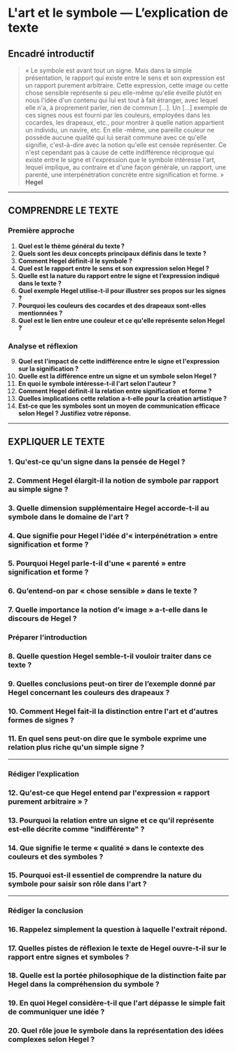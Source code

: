 # L'art et le symbole — L’explication de texte

## Encadré introductif
> « Le symbole est avant tout un signe. Mais dans la simple présentation, le rapport qui existe entre le sens et son expression est un rapport purement arbitraire. Cette expression, cette image ou cette chose sensible représente si peu elle-même qu'elle éveille plutôt en nous l'idée d'un contenu qui lui est tout à fait étranger, avec lequel elle n'a, à proprement parler, rien de commun […]. Un […] exemple de ces signes nous est fourni par les couleurs, employées dans les cocardes, les drapeaux, etc., pour montrer à quelle nation appartient un individu, un navire, etc. En elle -même, une pareille couleur ne possède aucune qualité qui lui serait commune avec ce qu'elle signifie, c'est-à-dire avec la notion qu'elle est censée représenter. Ce n'est cependant pas à cause de cette indifférence réciproque qui existe entre le signe et l'expression que le symbole intéresse l'art, lequel implique, au contraire et d'une façon générale, un rapport, une parenté, une interpénétration concrète entre signification et forme. »
> **Hegel**

---

## COMPRENDRE LE TEXTE

### Première approche

1. **Quel est le thème général du texte ?**
2. **Quels sont les deux concepts principaux définis dans le texte ?**
3. **Comment Hegel définit-il le symbole ?**
4. **Quel est le rapport entre le sens et son expression selon Hegel ?**
5. **Quelle est la nature du rapport entre le signe et l’expression indiqué dans le texte ?**
6. **Quel exemple Hegel utilise-t-il pour illustrer ses propos sur les signes ?**
7. **Pourquoi les couleurs des cocardes et des drapeaux sont-elles mentionnées ?**
8. **Quel est le lien entre une couleur et ce qu'elle représente selon Hegel ?**

### Analyse et réflexion

9. **Quel est l'impact de cette indifférence entre le signe et l'expression sur la signification ?**
10. **Quelle est la différence entre un signe et un symbole selon Hegel ?**
11. **En quoi le symbole intéresse-t-il l'art selon l'auteur ?**
12. **Comment Hegel définit-il la relation entre signification et forme ?**
13. **Quelles implications cette relation a-t-elle pour la création artistique ?**
14. **Est-ce que les symboles sont un moyen de communication efficace selon Hegel ? Justifiez votre réponse.**

---

## EXPLIQUER LE TEXTE

### 1. Qu'est-ce qu'un signe dans la pensée de Hegel ?
### 2. Comment Hegel élargit-il la notion de symbole par rapport au simple signe ?
### 3. Quelle dimension supplémentaire Hegel accorde-t-il au symbole dans le domaine de l'art ?
### 4. Que signifie pour Hegel l'idée d'« interpénétration » entre signification et forme ?
### 5. Pourquoi Hegel parle-t-il d'une « parenté » entre signification et forme ?
### 6. Qu’entend-on par « chose sensible » dans le texte ?
### 7. Quelle importance la notion d’« image » a-t-elle dans le discours de Hegel ?

### Préparer l’introduction

### 8. Quelle question Hegel semble-t-il vouloir traiter dans ce texte ?
### 9. Quelles conclusions peut-on tirer de l’exemple donné par Hegel concernant les couleurs des drapeaux ?
### 10. Comment Hegel fait-il la distinction entre l'art et d'autres formes de signes ?
### 11. En quel sens peut-on dire que le symbole exprime une relation plus riche qu'un simple signe ?

---

### Rédiger l’explication

### 12. Qu'est-ce que Hegel entend par l'expression « rapport purement arbitraire » ?
### 13. Pourquoi la relation entre un signe et ce qu'il représente est-elle décrite comme "indifférente" ?
### 14. Que signifie le terme « qualité » dans le contexte des couleurs et des symboles ?
### 15. Pourquoi est-il essentiel de comprendre la nature du symbole pour saisir son rôle dans l'art ?

---

### Rédiger la conclusion

### 16. Rappelez simplement la question à laquelle l'extrait répond.
### 17. Quelles pistes de réflexion le texte de Hegel ouvre-t-il sur le rapport entre signes et symboles ?
### 18. Quelle est la portée philosophique de la distinction faite par Hegel dans la compréhension du symbole ?
### 19. En quoi Hegel considère-t-il que l'art dépasse le simple fait de communiquer une idée ?
### 20. Quel rôle joue le symbole dans la représentation des idées complexes selon Hegel ?